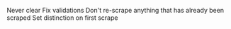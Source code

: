 Never clear
Fix validations
Don't re-scrape anything that has already been scraped
Set distinction on first scrape
